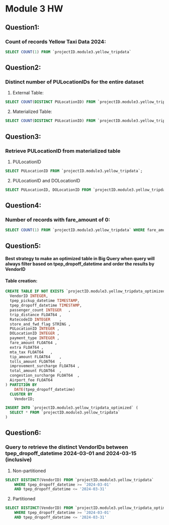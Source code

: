 # Module 3 HW

## Question1:
### Count of records Yellow Taxi Data 2024:

``` sql
SELECT COUNT(1) FROM `projectID.module3.yellow_tripdata`
```

## Question2:
### Distinct number of PULocationIDs for the entire dataset
1. External Table:
``` sql
SELECT COUNT(DISTINCT PULocationID) FROM `projectID.module3.yellow_tripdata_external`
```

2. Materialized Table:
``` sql
SELECT COUNT(DISTINCT PULocationID) FROM `projectID.module3.yellow_tripdata`
```

## Question3:
### Retrieve PULocationID from materialized table
1. PULocationID
```sql
SELECT PULocationID FROM `projectID.module3.yellow_tripdata`;
```

2. PULocationID and DOLocationID
``` sql
SELECT PULocationID, DOLocationID FROM `projectID.module3.yellow_tripdata`;
```
## Question4:
### Number of records with fare_amount of 0:
```sql
SELECT COUNT(1) FROM `projectID.module3.yellow_tripdata` WHERE fare_amount = 0
```

## Question5:
#### Best strategy to make an optimized table in Big Query when query will always filter based on tpep_dropoff_datetime and order the results by VendorID
#### Table creation:
``` sql
CREATE TABLE IF NOT EXISTS `projectID.module3.yellow_tripdata_optimized` (
  VendorID INTEGER, 
  tpep_pickup_datetime TIMESTAMP,	
  tpep_dropoff_datetime TIMESTAMP,	
  passenger_count INTEGER	,
  trip_distance FLOAT64	,
  RatecodeID INTEGER	,	
  store_and_fwd_flag STRING	,
  PULocationID INTEGER ,
  DOLocationID INTEGER ,
  payment_type INTEGER ,
  fare_amount FLOAT64 ,
  extra FLOAT64	,	
  mta_tax FLOAT64	,
  tip_amount FLOAT64	,
  tolls_amount FLOAT64	,
  improvement_surcharge FLOAT64	,
  total_amount FLOAT64	,
  congestion_surcharge FLOAT64	,
  Airport_fee FLOAT64
) PARTITION BY 
    DATE(tpep_dropoff_datetime)
  CLUSTER BY
    VendorID;

INSERT INTO `projectID.module3.yellow_tripdata_optimized` (
  SELECT * FROM `projectID.module3.yellow_tripdata`
)
```

## Question6:
### Query to retrieve the distinct VendorIDs between tpep_dropoff_datetime 2024-03-01 and 2024-03-15 (inclusive)
1. Non-partitioned

``` sql
SELECT DISTINCT(VendorID) FROM `projectID.module3.yellow_tripdata` 
    WHERE tpep_dropoff_datetime >= '2024-03-01' 
    AND tpep_dropoff_datetime <= '2024-03-31'
```

2. Partitioned

``` sql
SELECT DISTINCT(VendorID) FROM `projectID.module3.yellow_tripdata_optimized` 
    WHERE tpep_dropoff_datetime >= '2024-03-01' 
    AND tpep_dropoff_datetime <= '2024-03-31'
```
